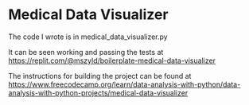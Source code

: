 # Medical Data Visualizer

The code I wrote is in medical_data_visualizer.py

It can be seen working and passing the tests at https://replit.com/@mszyld/boilerplate-medical-data-visualizer

The instructions for building the project can be found at https://www.freecodecamp.org/learn/data-analysis-with-python/data-analysis-with-python-projects/medical-data-visualizer
